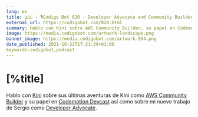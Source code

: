 ```yaml
---
lang: es
title: 🇪🇸 - 🎙Código Bot 020 - Developer Advocate and Community Builder
external_url: https://codigobot.com/020.html
summary: Hablo con Kini sobre AWS Community Builder, su papel en Codemotion Devcast y mi nuevo trabajo de Sergio como Developer Advocate.
image: https://media.codigobot.com/artwork-landscape.png
banner_image: https://media.codigobot.com/artwork-864.png
date_published: 2021-10-22T17:21:39+01:00
keywords:codigobot,podcast
---
```


# [%title]

Hablo con [Kini](https://kinisoftware.com) sobre sus últimas aventuras de Kini como [AWS Community Builder](https://aws.amazon.com/developer/community/community-builders/9) y su papel en [Codemotion Devcast](https://live.codemotion.com/devcast/) así como sobre mi nuevo trabajo de Sergio como [Developer Advocate](https://sergiodelamo.com/blog/2gm-developer-advocate.html).